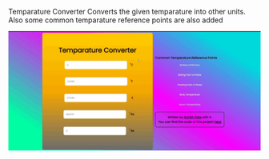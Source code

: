 Temparature Converter Converts the given temparature into other units.
Also some common temparature reference points are also added

<img src="temparature-converter.gif" alt="temparature-converter.gif" />

